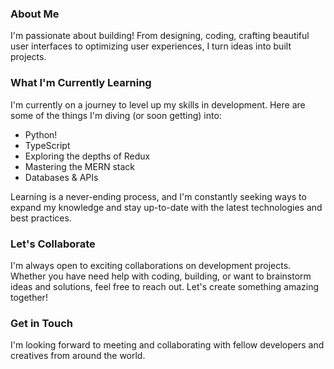 <!-- Hey there! Welcome to my GitHub profile -->

### About Me

I'm passionate about building! From designing, coding, crafting beautiful user interfaces to optimizing user experiences, I turn ideas into built projects. 

### What I'm Currently Learning

I'm currently on a journey to level up my skills in development. Here are some of the things I'm diving (or soon getting) into:

- Python!
- TypeScript
- Exploring the depths of Redux
- Mastering the MERN stack
- Databases & APIs
  

Learning is a never-ending process, and I'm constantly seeking ways to expand my knowledge and stay up-to-date with the latest technologies and best practices.

### Let's Collaborate

I'm always open to exciting collaborations on development projects. Whether you have need help with coding, building, or want to brainstorm ideas and solutions, feel free to reach out. Let's create something amazing together!

### Get in Touch

I'm looking forward to meeting and collaborating with fellow developers and creatives from around the world.


